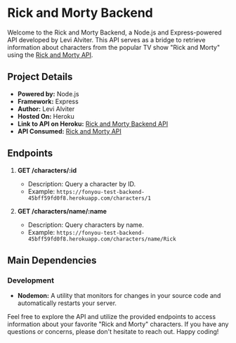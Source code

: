 # Rick and Morty Backend

Welcome to the Rick and Morty Backend, a Node.js and Express-powered API developed by Levi Alviter. This API serves as a bridge to retrieve information about characters from the popular TV show "Rick and Morty" using the [Rick and Morty API](https://rickandmortyapi.com/).

## Project Details

- **Powered by:** Node.js
- **Framework:** Express
- **Author:** Levi Alviter
- **Hosted On:** Heroku
- **Link to API on Heroku:** [Rick and Morty Backend API](https://fonyou-test-backend-45bff59fd0f8.herokuapp.com)
- **API Consumed:** [Rick and Morty API](https://rickandmortyapi.com/)

## Endpoints

1. **GET /characters/:id**
   - Description: Query a character by ID.
   - Example: `https://fonyou-test-backend-45bff59fd0f8.herokuapp.com/characters/1`

2. **GET /characters/name/:name**
   - Description: Query characters by name.
   - Example: `https://fonyou-test-backend-45bff59fd0f8.herokuapp.com/characters/name/Rick`

## Main Dependencies

### Development

- **Nodemon:** A utility that monitors for changes in your source code and automatically restarts your server.

Feel free to explore the API and utilize the provided endpoints to access information about your favorite "Rick and Morty" characters. If you have any questions or concerns, please don't hesitate to reach out. Happy coding!
